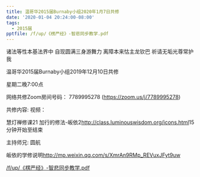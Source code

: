 ```yaml
---
title: 温哥华2015届Burnaby小组2020年1月7日共修
date: '2020-01-04 20:24:00-08:00'
tags:
  - 2015届
pptfile: /f/up/《楞严经》-智悲同步教学.pdf
---
```

诸法等性本基法界中 自现圆满三身游舞力 离障本来怙主龙钦巴 祈请无垢光尊常护我

温哥华2015届Burnaby小组2019年12月10日共修 

星期二晚7:00点 

网络共修Zoom房间号码： 7789995278 (<https://zoom.us/j/7789995278>)

共修内容: 视频：

慧灯禅修课21 加行的修法-皈依2<http://class.luminouswisdom.org/icons.html>15分钟开始至结束

主持师兄: 圆航

皈依的学修说明<http://mp.weixin.qq.com/s/XmrAn9RMp_REVuxJFyt9uw>

[/f/up/《楞严经》-智悲同步教学.pdf](https://huidengvan.netlify.com/f/up/%E3%80%8A%E6%A5%9E%E4%B8%A5%E7%BB%8F%E3%80%8B-%E6%99%BA%E6%82%B2%E5%90%8C%E6%AD%A5%E6%95%99%E5%AD%A6.pdf)
